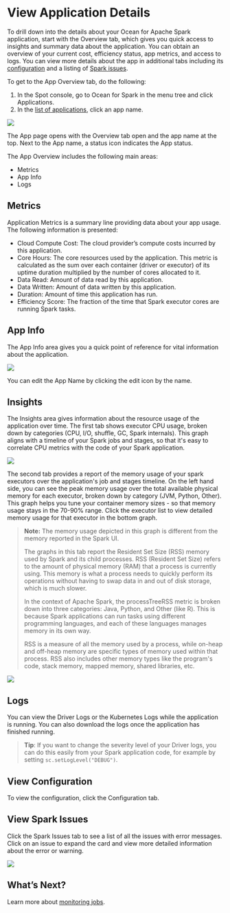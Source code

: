 # View Application Details

To drill down into the details about your Ocean for Apache Spark application, start with the Overview tab, which gives you quick access to insights and summary data about the application. You can obtain an overview of your current cost, efficiency status, app metrics, and access to logs. You can view more details about the app in additional tabs including its [configuration](ocean-spark/product-tour/view-application-details?id=view-configuration) and a listing of [Spark issues](ocean-spark/product-tour/view-application-details?id=view-spark-issues).

To get to the App Overview tab, do the following:

1. In the Spot console, go to Ocean for Spark in the menu tree and click Applications.
2. In the [list of applications](ocean-spark/product-tour/monitor-applications), click an app name.

<img src="/ocean-spark/_media/view-app-details-01.png" />

The App page opens with the Overview tab open and the app name at the top. Next to the App name, a status icon indicates the App status.

The App Overview includes the following main areas:

- Metrics
- App Info
- Logs

## Metrics

Application Metrics is a summary line providing data about your app usage. The following information is presented:

- Cloud Compute Cost: The cloud provider’s compute costs incurred by this application.
- Core Hours: The core resources used by the application. This metric is calculated as the sum over each container (driver or executor) of its uptime duration multiplied by the number of cores allocated to it.
- Data Read: Amount of data read by this application.
- Data Written: Amount of data written by this application.
- Duration: Amount of time this application has run.
- Efficiency Score: The fraction of the time that Spark executor cores are running Spark tasks.

## App Info

The App Info area gives you a quick point of reference for vital information about the application.

<img src="/ocean-spark/_media/view-app-details-02.png" />

You can edit the App Name by clicking the edit icon by the name.

## Insights

The Insights area gives information about the resource usage of the application
over time. The first tab shows executor CPU usage, broken down by categories
(CPU, I/O, shuffle, GC, Spark internals). This graph aligns with a timeline of
your Spark jobs and stages, so that it's easy to correlate CPU metrics with the
code of your Spark application.

<img src="/ocean-spark/_media/view-app-details-04.png" />

The second tab provides a report of the memory usage of your spark executors
over the application's job and stages timeline. On the left hand side, you can
see the peak memory usage over the total available physical memory for each
executor, broken down by category (JVM, Python, Other). This graph helps
you tune your container memory sizes - so that memory usage stays in the 70-90%
range. Click the executor list to view detailed memory usage for that executor
in the bottom graph.

> **Note:** The memory usage depicted in this graph is different from the memory reported in the Spark UI.
>
> The graphs in this tab report the Resident Set Size (RSS) memory used by Spark and its child processes.
> RSS (Resident Set Size) refers to the amount of physical memory (RAM) that a process is currently using. This
> memory is what a process needs to quickly perform its operations without having to swap data in and out of
> disk storage, which is much slower.
>
> In the context of Apache Spark, the processTreeRSS metric is broken down into three categories: Java, Python,
> and Other (like R). This is because Spark applications can run tasks using different programming languages,
> and each of these languages manages memory in its own way.
>
> RSS is a measure of all the memory used by a process, while on-heap and off-heap memory are specific types of
> memory used within that process. RSS also includes other memory types like the program's code, stack
> memory, mapped memory, shared libraries, etc.

<img src="/ocean-spark/_media/view-app-details-05.png" />

## Logs

You can view the Driver Logs or the Kubernetes Logs while the application is running. You can also download the logs once the application has finished running.

> **Tip**: If you want to change the severity level of your Driver logs, you can do this easily from your Spark application code, for example by setting `sc.setLogLevel("DEBUG")`.

## View Configuration

To view the configuration, click the Configuration tab.

## View Spark Issues

Click the Spark Issues tab to see a list of all the issues with error messages. Click on an issue to expand the card and view more detailed information about the error or warning.

<img src="/ocean-spark/_media/view-app-details-03.png" />

## What’s Next?

Learn more about [monitoring jobs](ocean-spark/product-tour/monitor-jobs).
